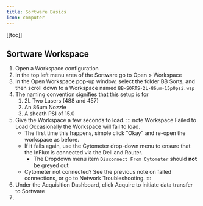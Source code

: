 ```yaml
---
title: Sortware Basics
icon: computer
---
```




<!-- Reference Links -->
<!-- Usage -->
<!-- [img-label]: ./assets/filename.png -->
<!-- ![Caption Text][img-label] -->
<!-- Assets -->

<!-- URLs -->

<!-- End Ref Links -->


[[toc]]

## Sortware Workspace

1.  Open a Workspace configuration
2.  In the top left menu area of the Sortware go to Open > Workspace
3.  In the Open Workspace pop-up window, select the folder BB Sorts, and then scroll down to a Workspace named `BB-SORTS-2L-86um-15p0psi.wsp` 
4.  The naming convention signifies that this setup is for 
    1.  2L Two Lasers (488 and 457)
    2.  An 86um Nozzle
    3.  A sheath PSI of 15.0
4.  Give the Workspace a few seconds to load. 
    ::: note Workspace Failed to Load
    Occasionally the Workspace will fail to load. 
    -   The first time this happens, simple click “Okay” and re-open the workspace as before. 
    -   If it fails again, use the Cytometer drop-down menu to ensure that the InFlux is connected via the Dell and Router. 
        -   The Dropdown menu item `Disconnect From Cytometer` should **not** be greyed out
    -   Cytometer not connected? See the previous note on failed connections, or go to Network Troubleshooting.
    ::: 
5.  Under the Acquisition Dashboard, click Acquire to initiate data transfer to Sortware
6.  